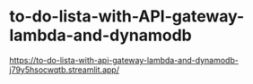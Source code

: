 # to-do-lista-with-API-gateway-lambda-and-dynamodb

https://to-do-lista-with-api-gateway-lambda-and-dynamodb-j79y5hsocwqtb.streamlit.app/
